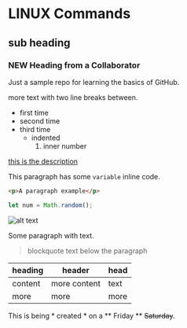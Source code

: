 # LINUX Commands
## sub heading
### NEW Heading from a Collaborator

Just a sample repo for learning the basics of GitHub.

more text with two line breaks between.

- first time
- second time
- third time
  - indented
    1. inner number
    
[this is the description](http://www.github.com)

This paragraph has some `variable` inline code.

```html
<p>A paragraph example</p>
```
```javascript
let num = Math.random();
```

![alt text](http://picsum.photos/200/200)

Some paragraph with text.
> blockquote text below the paragraph

| heading | header | head |
| --- | --- | --- |
| content | more content | text |
| more | more | more |

This is being * created * on a ** Friday ** ~~Saturday~~.
